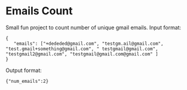 # Emails Count

Small fun project to count number of unique gmail emails.
Input format:
```
{
   "emails": ["+dededed@gmail.com", "testgm.ail@gmail.com", "test.gmail+something@gmail.com", " testgmail@gmail.com", "testgmail2@gmail.com", "testgmail@gmail.com@gmail.com" ]
}
```

Output format:
```
{"num_emails":2}
```
